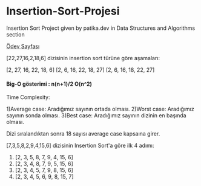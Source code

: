 # Insertion-Sort-Projesi

Insertion Sort Project given by patika.dev in Data Structures and Algorithms section

[Ödev Sayfası](https://app.patika.dev/courses/veri-yapilari-ve-algoritmalar/insertion-sort-proje)

[22,27,16,2,18,6] dizisinin insertion sort türüne göre aşamaları:

[2, 27, 16, 22, 18, 6]
[2, 6, 16, 22, 18, 27]
[2, 6, 16, 18, 22, 27]

#### Big-O gösterimi : n(n+1)/2 O(n^2)

Time Complexity: 

1)Average case: Aradığımız sayının ortada olması. 
2)Worst case: Aradığımız sayının sonda olması. 
3)Best case: Aradığımız sayının dizinin en başında olması.

Dizi sıralandıktan sonra 18 sayısı average case kapsaına girer.

[7,3,5,8,2,9,4,15,6] dizisinin Insertion Sort'a göre ilk 4 adımı:

1. [2, 3, 5, 8, 7, 9, 4, 15, 6]
2. [2, 3, 4, 8, 7, 9, 5, 15, 6]
3. [2, 3, 4, 5, 7, 9, 8, 15, 6]
4. [2, 3, 4, 5, 6, 9, 8, 15, 7]
